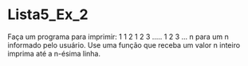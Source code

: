 # Lista5_Ex_2
Faça um programa para imprimir:     1     1   2     1   2   3     .....     1   2   3   ...  n para um n informado pelo usuário. Use uma função que receba um valor n inteiro imprima até a n-ésima linha.
